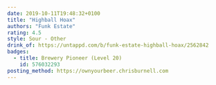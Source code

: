 ```yaml
---
date: 2019-10-11T19:48:32+0100
title: "Highball Hoax"
authors: "Funk Estate"
rating: 4.5
style: Sour - Other
drink_of: https://untappd.com/b/funk-estate-highball-hoax/2562842
badges:
  - title: Brewery Pioneer (Level 20)
    id: 576032293
posting_method: https://ownyourbeer.chrisburnell.com
---
```

